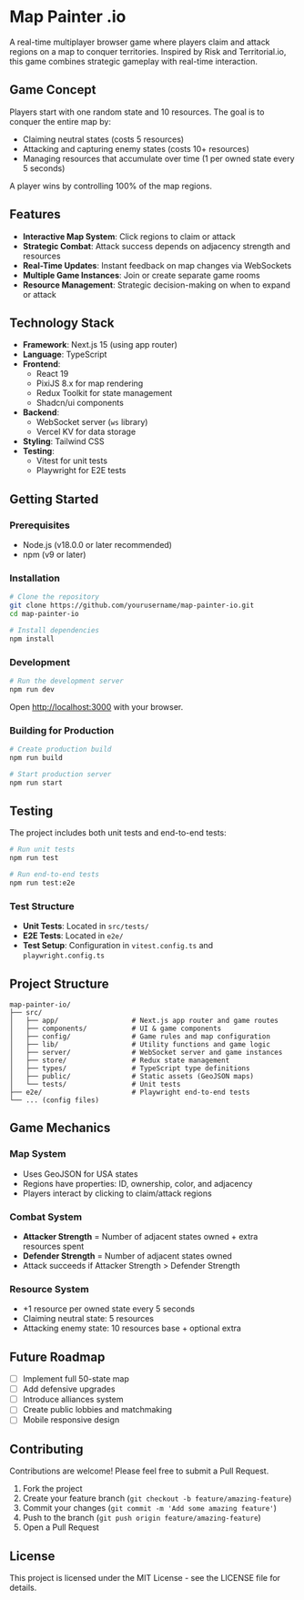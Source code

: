 # Map Painter .io

A real-time multiplayer browser game where players claim and attack regions on a map to conquer territories. Inspired by Risk and Territorial.io, this game combines strategic gameplay with real-time interaction.

## Game Concept

Players start with one random state and 10 resources. The goal is to conquer the entire map by:

- Claiming neutral states (costs 5 resources)
- Attacking and capturing enemy states (costs 10+ resources)
- Managing resources that accumulate over time (1 per owned state every 5 seconds)

A player wins by controlling 100% of the map regions.

## Features

- **Interactive Map System**: Click regions to claim or attack
- **Strategic Combat**: Attack success depends on adjacency strength and resources
- **Real-Time Updates**: Instant feedback on map changes via WebSockets
- **Multiple Game Instances**: Join or create separate game rooms
- **Resource Management**: Strategic decision-making on when to expand or attack

## Technology Stack

- **Framework**: Next.js 15 (using app router)
- **Language**: TypeScript
- **Frontend**:
  - React 19
  - PixiJS 8.x for map rendering
  - Redux Toolkit for state management
  - Shadcn/ui components
- **Backend**:
  - WebSocket server (`ws` library)
  - Vercel KV for data storage
- **Styling**: Tailwind CSS
- **Testing**:
  - Vitest for unit tests
  - Playwright for E2E tests

## Getting Started

### Prerequisites

- Node.js (v18.0.0 or later recommended)
- npm (v9 or later)

### Installation

```bash
# Clone the repository
git clone https://github.com/yourusername/map-painter-io.git
cd map-painter-io

# Install dependencies
npm install
```

### Development

```bash
# Run the development server
npm run dev
```

Open [http://localhost:3000](http://localhost:3000) with your browser.

### Building for Production

```bash
# Create production build
npm run build

# Start production server
npm run start
```

## Testing

The project includes both unit tests and end-to-end tests:

```bash
# Run unit tests
npm run test

# Run end-to-end tests
npm run test:e2e
```

### Test Structure

- **Unit Tests**: Located in `src/tests/`
- **E2E Tests**: Located in `e2e/`
- **Test Setup**: Configuration in `vitest.config.ts` and `playwright.config.ts`

## Project Structure

```
map-painter-io/
├── src/
│   ├── app/                  # Next.js app router and game routes
│   ├── components/           # UI & game components
│   ├── config/               # Game rules and map configuration
│   ├── lib/                  # Utility functions and game logic
│   ├── server/               # WebSocket server and game instances
│   ├── store/                # Redux state management
│   ├── types/                # TypeScript type definitions
│   ├── public/               # Static assets (GeoJSON maps)
│   └── tests/                # Unit tests
├── e2e/                      # Playwright end-to-end tests
└── ... (config files)
```

## Game Mechanics

### Map System

- Uses GeoJSON for USA states
- Regions have properties: ID, ownership, color, and adjacency
- Players interact by clicking to claim/attack regions

### Combat System

- **Attacker Strength** = Number of adjacent states owned + extra resources spent
- **Defender Strength** = Number of adjacent states owned
- Attack succeeds if Attacker Strength > Defender Strength

### Resource System

- +1 resource per owned state every 5 seconds
- Claiming neutral state: 5 resources
- Attacking enemy state: 10 resources base + optional extra

## Future Roadmap

- [ ] Implement full 50-state map
- [ ] Add defensive upgrades
- [ ] Introduce alliances system
- [ ] Create public lobbies and matchmaking
- [ ] Mobile responsive design

## Contributing

Contributions are welcome! Please feel free to submit a Pull Request.

1. Fork the project
2. Create your feature branch (`git checkout -b feature/amazing-feature`)
3. Commit your changes (`git commit -m 'Add some amazing feature'`)
4. Push to the branch (`git push origin feature/amazing-feature`)
5. Open a Pull Request

## License

This project is licensed under the MIT License - see the LICENSE file for details.
